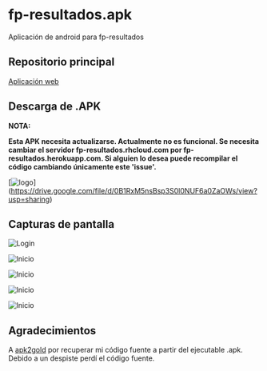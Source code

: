 # fp-resultados.apk
Aplicación de android para fp-resultados

## Repositorio principal
[Aplicación web](https://github.com/jamj2000/fp-resultados)

## Descarga de .APK

**NOTA:**

**Esta APK necesita actualizarse. Actualmente no es funcional. Se necesita cambiar el servidor fp-resultados.rhcloud.com por fp-resultados.herokuapp.com. Si alguien lo desea puede recompilar el código cambiando únicamente este 'issue'.** 

[![logo](https://github.com/jamj2000/fp-resultados.capturas/blob/master/app-logo.png "Aplicación para Android")]
(https://drive.google.com/file/d/0B1RxM5nsBsp3S0l0NUF6a0ZaOWs/view?usp=sharing)

## Capturas de pantalla

![Login](https://github.com/jamj2000/fp-resultados.capturas/blob/master/apk-login.png "Login")

![Inicio](https://github.com/jamj2000/fp-resultados.capturas/blob/master/apk-inicio.png "Inicio")

![Inicio](https://github.com/jamj2000/fp-resultados.capturas/blob/master/apk-resultados-vertical.png "Introducción de calificaciones en vertical")

![Inicio](https://github.com/jamj2000/fp-resultados.capturas/blob/master/apk-resultados-horizontal.png "Introducción de calificaciones en horizontal")

![Inicio](https://github.com/jamj2000/fp-resultados.capturas/blob/master/apk-informe.png "Informe de calificaciones")



## Agradecimientos
A [apk2gold](https://github.com/lxdvs/apk2gold) por recuperar mi código fuente a partir del ejecutable .apk.
Debido a un despiste perdí el código fuente.
